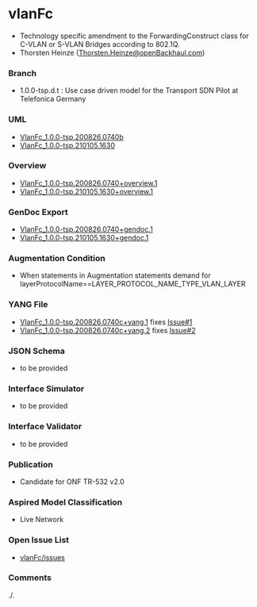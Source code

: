 # vlanFc
- Technology specific amendment to the ForwardingConstruct class for C-VLAN or S-VLAN Bridges according to 802.1Q.
- Thorsten Heinze (Thorsten.Heinze@openBackhaul.com)

### Branch
- 1.0.0-tsp.d.t : Use case driven model for the Transport SDN Pilot at Telefonica Germany

### UML
- [VlanFc_1.0.0-tsp.200826.0740b](./VlanFc_1.0.0-tsp.200826.0740b.zip)
- [VlanFc_1.0.0-tsp.210105.1630](./VlanFc_1.0.0-tsp.210105.1630.zip)

### Overview 
- [VlanFc_1.0.0-tsp.200826.0740+overview.1](./VlanFc_1.0.0-tsp.200826.0740+overview.1.png)
- [VlanFc_1.0.0-tsp.210105.1630+overview.1](./VlanFc_1.0.0-tsp.210105.1630+overview.1.png)

### GenDoc Export
- [VlanFc_1.0.0-tsp.200826.0740+gendoc.1](./VlanFc_1.0.0-tsp.200826.0740+gendoc.1.docx)
- [VlanFc_1.0.0-tsp.210105.1630+gendoc.1](./VlanFc_1.0.0-tsp.210105.1630+gendoc.1.docx)

### Augmentation Condition
- When statements in Augmentation statements demand for layerProtocolName==LAYER_PROTOCOL_NAME_TYPE_VLAN_LAYER

### YANG File
- [VlanFc_1.0.0-tsp.200826.0740c+yang.1](./VlanFc_1.0.0-tsp.200826.0740c+yang.1.zip) fixes [Issue#1](../../issues/1)
- [VlanFc_1.0.0-tsp.200826.0740c+yang.2](./VlanFc_1.0.0-tsp.200826.0740c+yang.2.zip) fixes [Issue#2](../../issues/2)

### JSON Schema
- to be provided 

### Interface Simulator
- to be provided 

### Interface Validator
- to be provided 

### Publication
- Candidate for ONF TR-532 v2.0

### Aspired Model Classification
- Live Network

### Open Issue List
- [vlanFc/issues](../../issues)

### Comments
./.
